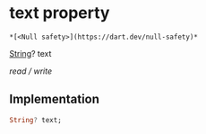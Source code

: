 


# text property




    *[<Null safety>](https://dart.dev/null-safety)*


[String](https://api.flutter.dev/flutter/dart-core/String-class.html)? text
  
_read / write_






## Implementation

```dart
String? text;


```







